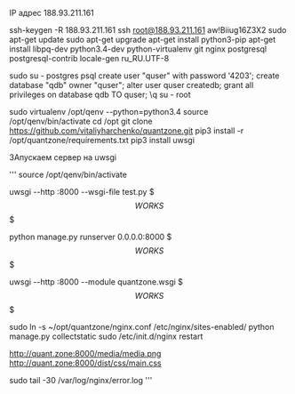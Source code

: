 IP адрес	188.93.211.161

ssh-keygen -R 188.93.211.161
ssh root@188.93.211.161
aw!Biiug16Z3X2
sudo apt-get update
sudo apt-get upgrade
apt-get install python3-pip
apt-get install libpq-dev python3.4-dev python-virtualenv git nginx postgresql postgresql-contrib
locale-gen ru_RU.UTF-8

sudo su - postgres
psql
create user "quser" with password '4203';
create database "qdb" owner "quser";
alter user quser createdb;
grant all privileges on database qdb TO quser;
\q
su - root

sudo virtualenv /opt/qenv --python=python3.4
source /opt/qenv/bin/activate
cd /opt
git clone https://github.com/vitaliyharchenko/quantzone.git
pip3 install -r /opt/quantzone/requirements.txt
pip3 install uwsgi

ЗАпускаем сервер на uwsgi

'''
source /opt/qenv/bin/activate

uwsgi --http :8000 --wsgi-file test.py
$$$WORKS$$$

python manage.py runserver 0.0.0.0:8000
$$$WORKS$$$

uwsgi --http :8000 --module quantzone.wsgi
$$$WORKS$$$

sudo ln -s ~/opt/quantzone/nginx.conf /etc/nginx/sites-enabled/
python manage.py collectstatic
sudo /etc/init.d/nginx restart

http://quant.zone:8000/media/media.png
http://quant.zone:8000/dist/css/main.css

sudo tail -30 /var/log/nginx/error.log
'''